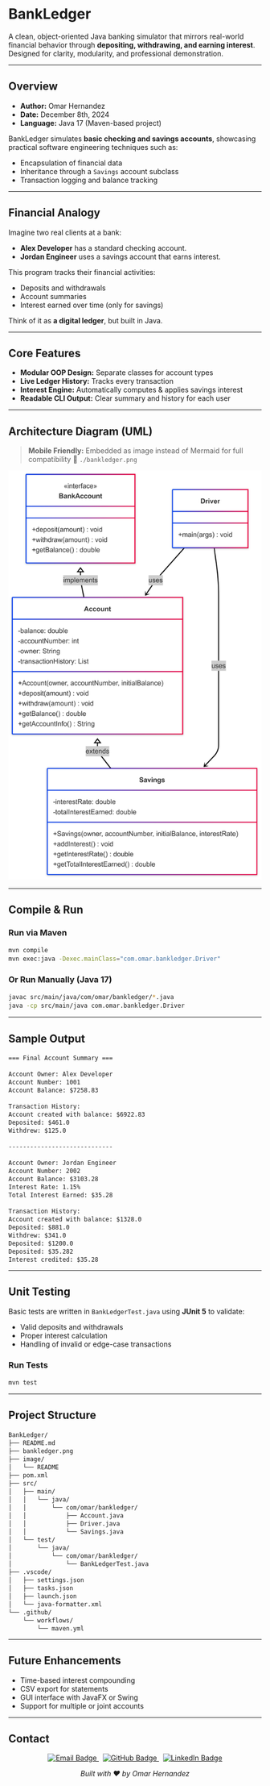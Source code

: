 # BankLedger

A clean, object-oriented Java banking simulator that mirrors real-world financial behavior through **depositing, withdrawing, and earning interest**. Designed for clarity, modularity, and professional demonstration.

---

## Overview

- **Author:** Omar Hernandez
- **Date:** December 8th, 2024
- **Language:** Java 17 (Maven-based project)

BankLedger simulates **basic checking and savings accounts**, showcasing practical software engineering techniques such as:

- Encapsulation of financial data
- Inheritance through a `Savings` account subclass
- Transaction logging and balance tracking

---

## Financial Analogy

Imagine two real clients at a bank:

- **Alex Developer** has a standard checking account.
- **Jordan Engineer** uses a savings account that earns interest.

This program tracks their financial activities:

- Deposits and withdrawals
- Account summaries
- Interest earned over time (only for savings)

Think of it as **a digital ledger**, but built in Java.

---

## Core Features

- **Modular OOP Design:** Separate classes for account types
- **Live Ledger History:** Tracks every transaction
- **Interest Engine:** Automatically computes & applies savings interest
- **Readable CLI Output:** Clear summary and history for each user

---

## Architecture Diagram (UML)

> **Mobile Friendly:** Embedded as image instead of Mermaid for full compatibility
> 📂 `./bankledger.png`

![BankLedger UML Diagram](./bankledger.png)

---

## Compile & Run

### Run via Maven

```bash
mvn compile
mvn exec:java -Dexec.mainClass="com.omar.bankledger.Driver"
```

### Or Run Manually (Java 17)

```bash
javac src/main/java/com/omar/bankledger/*.java
java -cp src/main/java com.omar.bankledger.Driver
```

---

## Sample Output

```
=== Final Account Summary ===

Account Owner: Alex Developer
Account Number: 1001
Account Balance: $7258.83

Transaction History:
Account created with balance: $6922.83
Deposited: $461.0
Withdrew: $125.0

-----------------------------

Account Owner: Jordan Engineer
Account Number: 2002
Account Balance: $3103.28
Interest Rate: 1.15%
Total Interest Earned: $35.28

Transaction History:
Account created with balance: $1328.0
Deposited: $881.0
Withdrew: $341.0
Deposited: $1200.0
Deposited: $35.282
Interest credited: $35.28
```

---

## Unit Testing

Basic tests are written in `BankLedgerTest.java` using **JUnit 5** to validate:

- Valid deposits and withdrawals
- Proper interest calculation
- Handling of invalid or edge-case transactions

### Run Tests

```bash
mvn test
```

---

## Project Structure

```
BankLedger/
├── README.md
├── bankledger.png
├── image/
│   └── README
├── pom.xml
├── src/
│   ├── main/
│   │   └── java/
│   │       └── com/omar/bankledger/
│   │           ├── Account.java
│   │           ├── Driver.java
│   │           └── Savings.java
│   └── test/
│       └── java/
│           └── com/omar/bankledger/
│               └── BankLedgerTest.java
├── .vscode/
│   ├── settings.json
│   ├── tasks.json
│   ├── launch.json
│   └── java-formatter.xml
└── .github/
    └── workflows/
        └── maven.yml
```

---

## Future Enhancements

- Time-based interest compounding
- CSV export for statements
- GUI interface with JavaFX or Swing
- Support for multiple or joint accounts

---


## Contact

<p align="center">
  <a href="mailto:ohern@bu.edu">
    <img src="https://img.shields.io/badge/Gmail-D14836?style=for-the-badge&logo=gmail&logoColor=white" alt="Email Badge"/>
  </a> 
  <a href="https://github.com/oohmxi">
    <img src="https://img.shields.io/badge/GitHub-100000?style=for-the-badge&logo=github&logoColor=white" alt="GitHub Badge"/>
  </a> 
  <a href="https://linkedin.com/in/omarhlink">
    <img src="https://img.shields.io/badge/LinkedIn-0077B5?style=for-the-badge&logo=linkedin&logoColor=white" alt="LinkedIn Badge"/>
  </a>
</p>

<p align="center"><em>Built with ❤️ by Omar Hernandez</em></p>
